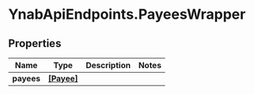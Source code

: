 # YnabApiEndpoints.PayeesWrapper

## Properties
Name | Type | Description | Notes
------------ | ------------- | ------------- | -------------
**payees** | [**[Payee]**](Payee.md) |  | 


